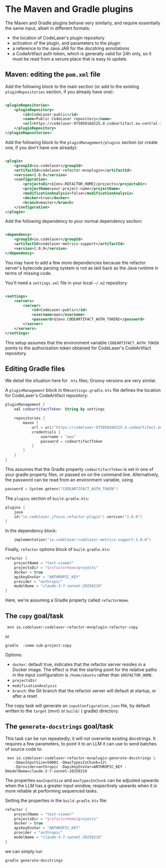 The Maven and Gradle plugins
============================

The Maven and Gradle plugins behave very similarly, and require essentially the same input, albeit in different formats:

* the location of CodeLaser's plugin repository
* activation of the plugin, and parameters to the plugin
* a reference to the Java JAR for the docstring annotations
* a CodeArtifact auth token, which is generally valid for 24h only, so it must be read from a secure place that is easy
  to update.

Maven: editing the `pom.xml` file
---------------------------------

Add the following block to the main section (or add to the existing `pluginRepositories` section, if you already have
one):

```xml

<pluginRepositories>
    <pluginRepository>
        <id>CodeLaser-public</id>
        <name>Public CodeLaser repository</name>
        <url>https://codelaser-975050168225.d.codeartifact.eu-central-1.amazonaws.com/maven/CodeLaser-public</url>
    </pluginRepository>
</pluginRepositories>
```

Add the following block to the `pluginManagement/plugins` section (or create one, if you don't have one already):

```xml

<plugin>
    <groupId>io.codelaser</groupId>
    <artifactId>codelaser-refactor-mvnplugin</artifactId>
    <version>1.0.0</version>
    <configuration>
        <projectsDir>${env.REFACTOR_HOME}/projects</projectsDir>
        <projectName>your-project-name</projectName>
        <modificationAnalysis>false</modificationAnalysis>
        <docker>true</docker>
        <branch>master</branch>
    </configuration>
</plugin>
```

Add the following dependency to your normal dependency section:

```xml

<dependency>
    <groupId>io.codelaser</groupId>
    <artifactId>codelaser-metrics-support</artifactId>
    <version>1.0.0</version>
</dependency>
```

You may have to add a few more dependencies because the refactor server's bytecode parsing system is not as laid back as
the Java runtime in terms of missing code.

You'll need a `settings.xml` file in your local `~/.m2` repository:

```xml

<settings>
    <servers>
        <server>
            <id>CodeLaser-public</id>
            <username>aws</username>
            <password>${env.CODEARTIFACT_AUTH_TOKEN}</password>
        </server>
    </servers>
</settings>
```

This setup assumes that the environment variable `CODEARTIFACT_AUTH_TOKEN` points to the authorization token obtained
for CodeLaser's CodeArtifact repository.


Editing Gradle files
--------------------

We detail the situation here for `.kts` files; Groovy versions are very similar.

A `pluginManagement` block in the`settings.gradle.kts` file defines the location for CodeLaser's CodeArtifact
repository:

```kotlin
pluginManagement {
    val codeartifactToken: String by settings

    repositories {
        maven {
            url = uri("https://codelaser-975050168225.d.codeartifact.eu-central-1.amazonaws.com/maven/CodeLaser-public")
            credentials {
                username = "aws"
                password = codeartifactToken
            }
        }
    }
}
```

This assumes that the Gradle property `codeartifactToken` is set in one of your gradle property files, or passed on on
the command line. Alternatively, the password can be read from an environment variable, using

```kotlin
password = System.getenv("CODEARTIFACT_AUTH_TOKEN")
```

The `plugins` section of `build.gradle.kts`:

```kotlin
plugins {
    java
    id("io.codelaser.jfocus.refactor-plugin").version("1.0.0")
}
```

In the dependency block:

```kotlin
    implementation("io.codelaser:codelaser-metrics-support:1.0.0")
```

Finally, `refactor` options block of `build.gradle.kts`:

```kotlin
refactor {
    projectName = "test-viewer"
    projectsDir = "$refactorHome/projects"
    docker = true
    apiKeyEnvVar = "ANTHROPIC_KEY"
    provider = "anthropic"
    modelName = "claude-3-7-sonnet-20250219"
}
```

Here, we're assuming a Gradle property called `refactorHome`.

The `copy` goal/task
--------------------

```shell
 mvn io.codelaser:codelaser-refactor-mvnplugin:refactor-copy
```

or

```shell
gradle  :some-sub-project:copy
```

Options:

* `docker`: default true, indicates that the refactor server resides in a Docker image. The effect is that the starting
  point for the relative paths in the input configuration is `/home/ubuntu` rather than `$REFACTOR_HOME`.
* `projectsDir`
* `modificationAnalysis`
* `branch`: the Git branch that the refactor server will default at startup, or after a reset

The copy task will generate an `inputConfiguration.json` file, by default written to the `target` (mvn) or `build/` (
gradle) directory.

The `generate-docstrings` goal/task
-----------------------------------

This task can be run repeatedly; it will not overwrite existing docstrings. It requires a few parameters, to point it to
an LLM it can use to send batches of source code to:

```shell 
 mvn io.codelaser:codelaser-refactor-mvnplugin:generate-docstrings \
    -DmaxInputSize=50001 -DmaxTypesInChunk=12\
    -Dprovider=anthropic -DapiKeyEnvVar=ANTHROPIC_KEY -DmodelName=claude-3-7-sonnet-20250219
```

The properties `maxInputSize` and `maxTypesInChunk` can be adjusted upwards when the LLM has a greater input window,
respectively upwards when it is more reliable at performing sequenced tasks.

Setting the properties in the `build.gradle.kts` file:

```kotlin
refactor {
    projectName = "test-viewer"
    projectsDir = "$refactorHome/projects"
    docker = true
    apiKeyEnvVar = "ANTHROPIC_KEY"
    provider = "anthropic"
    modelName = "claude-3-7-sonnet-20250219"
}
```

we can simply run

```shell
gradle generate-docstrings
```

